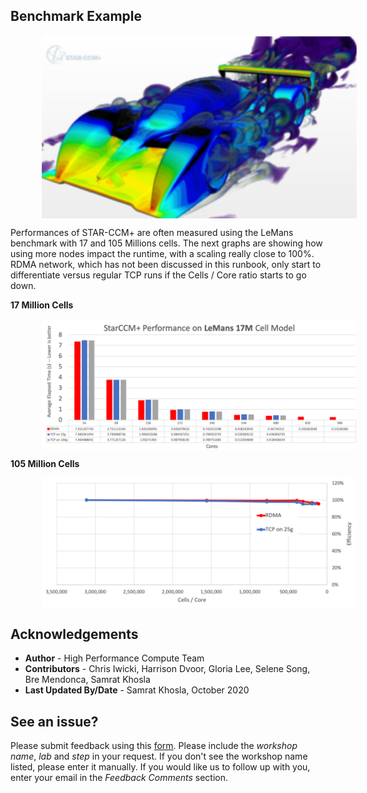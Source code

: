## **Benchmark Example**

<img src="images/lemans.png" alt="marketplace" width="700" style="vertical-align:middle;margin:0px 50px"/>

Performances of STAR-CCM+ are often measured using the LeMans benchmark with 17 and 105 Millions cells. The next graphs are showing how using more nodes impact the runtime, with a scaling really close to 100%. RDMA network, which has not been discussed in this runbook, only start to differentiate versus regular TCP runs if the Cells / Core ratio starts to go down.

**17 Million Cells**

<img src="images/RunTime_17M.png" alt="marketplace" width="700" style="vertical-align:middle;margin:0px 50px"/>

**105 Million Cells**

<img src="images/Scaling_105M.png" alt="marketplace" width="700" style="vertical-align:middle;margin:0px 50px"/>

## Acknowledgements
* **Author** - High Performance Compute Team
* **Contributors** -  Chris Iwicki, Harrison Dvoor, Gloria Lee, Selene Song, Bre Mendonca, Samrat Khosla
* **Last Updated By/Date** - Samrat Khosla, October 2020

## See an issue?
Please submit feedback using this [form](https://apexapps.oracle.com/pls/apex/f?p=133:1:::::P1_FEEDBACK:1). Please include the *workshop name*, *lab* and *step* in your request.  If you don't see the workshop name listed, please enter it manually. If you would like us to follow up with you, enter your email in the *Feedback Comments* section.